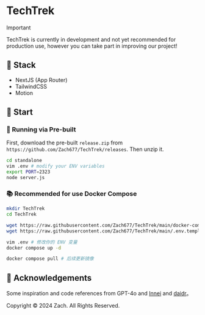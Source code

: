 # TechTrek

> [!IMPORTANT]
>
> TechTrek is currently in development and not yet recommended for production use, however you can take part in improving our project!

## :wrench: Stack

- NextJS (App Router)
- TailwindCSS
- Motion

## :whale: Start

### :hammer: Running via Pre-built

First, download the pre-built `release.zip` from `https://github.com/Zach677/TechTrek/releases`. Then unzip it.

```sh
cd standalone
vim .env # modify your ENV variables
export PORT=2323
node server.js
```

### :books: Recommended for use Docker Compose

```sh
mkdir TechTrek
cd TechTrek

wget https://raw.githubusercontent.com/Zach677/TechTrek/main/docker-compose.yml
wget https://raw.githubusercontent.com/Zach677/TechTrek/main/.env.template .env

vim .env # 修改你的 ENV 变量
docker compose up -d

docker compose pull # 后续更新镜像
```

## 🥰 Acknowledgements

Some inspiration and code references from GPT-4o and [Innei](https://github.com/Innei/Shiro) and [daidr](https://github.com/daidr/douLog)。

Copyright © 2024 Zach. All Rights Reserved.
